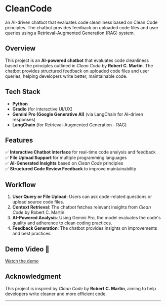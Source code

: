 # CleanCode
 an AI-driven chatbot that evaluates code cleanliness based on Clean Code principles. The chatbot provides feedback on uploaded code files and user queries using a Retrieval-Augmented Generation (RAG) system.
## Overview

This project is an **AI-powered chatbot** that evaluates code cleanliness based on the principles outlined in *Clean Code* by **Robert C. Martin**. The chatbot provides structured feedback on uploaded code files and user queries, helping developers write better, maintainable code.

## Tech Stack

- **Python**
- **Gradio** (for interactive UI/UX)
- **Gemini Pro (Google Generative AI)** (via LangChain for AI-driven responses)
- **LangChain** (for Retrieval-Augmented Generation - RAG)

## Features

✅ **Interactive Chatbot Interface** for real-time code analysis and feedback\
✅ **File Upload Support** for multiple programming languages\
✅ **AI-Generated Insights** based on *Clean Code* principles\
✅ **Structured Code Review Feedback** to improve maintainability

## Workflow

1. **User Query or File Upload**: Users can ask code-related questions or upload source code files.
2. **Context Retrieval**: The chatbot fetches relevant insights from *Clean Code* by Robert C. Martin.
3. **AI-Powered Analysis**: Using Gemini Pro, the model evaluates the code's quality and adherence to clean coding practices.
4. **Feedback Generation**: The chatbot provides insights on improvements and best practices.


## Demo Video 🎥

[Watch the demo](https://drive.google.com/file/d/1dCDi_qfh9ub2t8757PNdfYuDplt5Xrs1/view?usp=sharing)



## Acknowledgment

This project is inspired by *Clean Code* by **Robert C. Martin**, aiming to help developers write cleaner and more efficient code.

---
